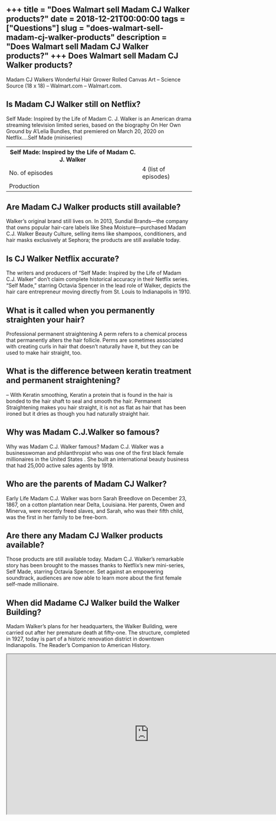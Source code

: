 +++
title = "Does Walmart sell Madam CJ Walker products?"
date = 2018-12-21T00:00:00
tags = ["Questions"]
slug = "does-walmart-sell-madam-cj-walker-products"
description = "Does Walmart sell Madam CJ Walker products?"
+++
Does Walmart sell Madam CJ Walker products?
-------------------------------------------

Madam CJ Walkers Wonderful Hair Grower Rolled Canvas Art – Science Source (18 x 18) – Walmart.com – Walmart.com.

Is Madam CJ Walker still on Netflix?
------------------------------------

Self Made: Inspired by the Life of Madam C. J. Walker is an American drama streaming television limited series, based on the biography On Her Own Ground by A’Lelia Bundles, that premiered on March 20, 2020 on Netflix….Self Made (miniseries)

<table><tr><th>Self Made: Inspired by the Life of Madam C. J. Walker</th></tr><tr><td>No. of episodes</td><td>4 (list of episodes)</td></tr><tr><td>Production</td></tr></table>

Are Madam CJ Walker products still available?
---------------------------------------------

Walker’s original brand still lives on. In 2013, Sundial Brands—the company that owns popular hair-care labels like Shea Moisture—purchased Madam C.J. Walker Beauty Culture, selling items like shampoos, conditioners, and hair masks exclusively at Sephora; the products are still available today.

Is CJ Walker Netflix accurate?
------------------------------

The writers and producers of “Self Made: Inspired by the Life of Madam C.J. Walker” don’t claim complete historical accuracy in their Netflix series. “Self Made,” starring Octavia Spencer in the lead role of Walker, depicts the hair care entrepreneur moving directly from St. Louis to Indianapolis in 1910.

What is it called when you permanently straighten your hair?
------------------------------------------------------------

Professional permanent straightening A perm refers to a chemical process that permanently alters the hair follicle. Perms are sometimes associated with creating curls in hair that doesn’t naturally have it, but they can be used to make hair straight, too.

What is the difference between keratin treatment and permanent straightening?
-----------------------------------------------------------------------------

– With Keratin smoothing, Keratin a protein that is found in the hair is bonded to the hair shaft to seal and smooth the hair. Permanent Straightening makes you hair straight, it is not as flat as hair that has been ironed but it dries as though you had naturally straight hair.

Why was Madam C.J.Walker so famous?
-----------------------------------

Why was Madam C.J. Walker famous? Madam C.J. Walker was a businesswoman and philanthropist who was one of the first black female millionaires in the United States . She built an international beauty business that had 25,000 active sales agents by 1919.

Who are the parents of Madam CJ Walker?
---------------------------------------

Early Life Madam C.J. Walker was born Sarah Breedlove on December 23, 1867, on a cotton plantation near Delta, Louisiana. Her parents, Owen and Minerva, were recently freed slaves, and Sarah, who was their fifth child, was the first in her family to be free-born.

Are there any Madam CJ Walker products available?
-------------------------------------------------

Those products are still available today. Madam C.J. Walker’s remarkable story has been brought to the masses thanks to Netflix’s new mini-series, Self Made, starring Octavia Spencer. Set against an empowering soundtrack, audiences are now able to learn more about the first female self-made millionaire.

When did Madame CJ Walker build the Walker Building?
----------------------------------------------------

Madam Walker’s plans for her headquarters, the Walker Building, were carried out after her premature death at fifty-one. The structure, completed in 1927, today is part of a historic renovation district in downtown Indianapolis. The Reader’s Companion to American History.

<iframe allow="accelerometer; autoplay; clipboard-write; encrypted-media; gyroscope; picture-in-picture" allowfullscreen="" class="__youtube_prefs__  epyt-is-override  no-lazyload" data-no-lazy="1" data-origheight="433" data-origwidth="770" data-skipgform_ajax_framebjll="" height="433" id="_ytid_14734" loading="lazy" src="https://www.youtube.com/embed/LOj-L2Z-Nxk?enablejsapi=1&autoplay=0&cc_load_policy=0&cc_lang_pref=&iv_load_policy=1&loop=0&modestbranding=0&rel=1&fs=1&playsinline=0&autohide=2&theme=dark&color=red&controls=1&" title="YouTube player" width="770"></iframe>